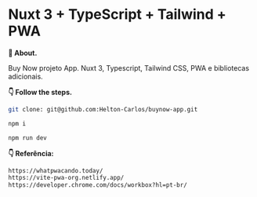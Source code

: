 # Nuxt 3 + TypeScript + Tailwind + PWA

**💬 About.** 

Buy Now projeto App. Nuxt 3, Typescript, Tailwind CSS, PWA e bibliotecas adicionais.

**👇 Follow the steps.** 

```bash
git clone: git@github.com:Helton-Carlos/buynow-app.git
```

```bash
npm i 
```

```bash
npm run dev
```


**👇 Referência:** 

```bash
https://whatpwacando.today/
https://vite-pwa-org.netlify.app/
https://developer.chrome.com/docs/workbox?hl=pt-br/
```

